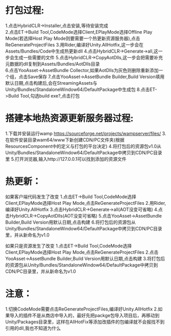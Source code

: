 ﻿# 打包过程:
1.点击HybridCLR->Installer,点击安装,等待安装完成  
2.点击ET->Build Tool,CodeMode选择Client,EPlayMode选择Offline Play Mode(若选择Host Play Mode则要需要一个热更新资源服务器),点击ReGenerateProjectFiles
3.用Rider,编译好Unity.AllHotfix,这一步会在Assets/Bundles/Code中生成热更新dll
4.点击HybridCLR->Generate->all,这一步会生成一些需要的文件
5.点击HybridCLR->CopyAotDlls,这一步会把需要补充元数据的dll复制到Assets/Bundles/AotDlls目录  
6.点击YooAsset->AssetBundle Collector,如果AotDlls为灰色则删除重新添加一个组，点击Save保存
7.点击YooAsset->AssetBundle Builder,Build Version填用默认日期,点击构建后,会在StreamingAssets与Unity/Bundles/StandaloneWindow64/DefaultPackage中生成包
8.点击ET->Build Tool,勾选build exe?,点击打包  

# 搭建本地热资源更新服务器过程:
1.下载并安装运行wamp https://sourceforge.net/projects/wampserver/files/
3.在软件安装目录wam64/www下新创建CDN/PC文件夹(根据ResourcesComponent中的定义与打包的平台决定)
4.将打包后的资源包v1.0从Unity/Bundles/StandaloneWindow64/DefaultPackage中拷贝到CDN/PC目录里
5.打开浏览器,输入http://127.0.0.1可以找到添加的资源文件

# 热更新：
如果客户端代码发生了改变
1.点击ET->Build Tool,CodeMode选择Client,EPlayMode选择Host Play Mode,点击ReGenerateProjectFiles
2.用Rider,编译好Unity.AllHotfix
3.点击HybridCLR->Generate->all(AOT没变可省略)
4.点击HybridCLR->CopyAotDlls(AOT没变可省略)
5.点击YooAsset->AssetBundle Builder,Build Version用默认日期,点击构建
6.将打包后的资源包从Unity/Bundles/StandaloneWindow64/DefaultPackage中拷贝到CDN/PC目录里，并从新命名为v1.0

如果只是资源发生了改变
1.点击ET->Build Tool,CodeMode选择Client,EPlayMode选择Host Play Mode,点击ReGenerateProjectFiles
2.点击YooAsset->AssetBundle Builder,Build Version用默认日期,点击构建
3.将打包后的资源包从Unity/Bundles/StandaloneWindow64/DefaultPackage中拷贝到CDN/PC目录里，并从新命名为v1.0

# 注意：
1.切换CodeMode需要点击ReGenerateProjectFiles,编译好Unity.AllHotfix
2.如果导入的插件不是从商店中导入的，最好先把packge包导入项目后，再移动到Unity/Packages目录里，这样在AllHotFix等添加改插件的包编译就不会报找不到引用的dll,我也不知道为什么
